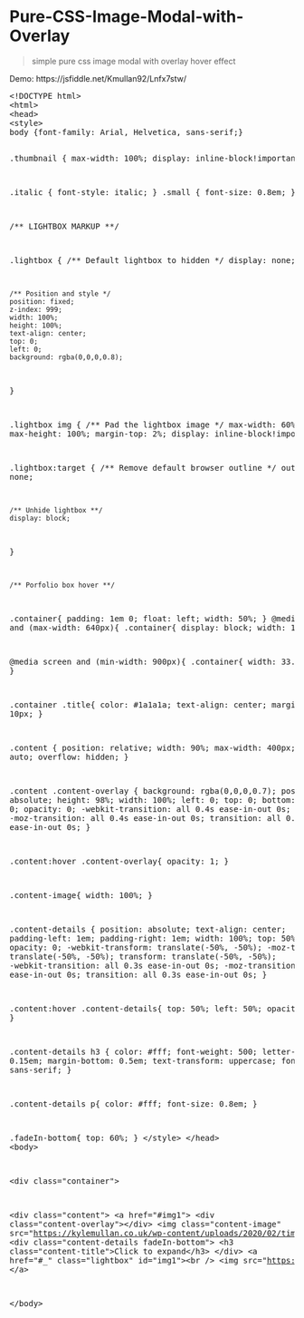 # Pure-CSS-Image-Modal-with-Overlay

<blockquote>
<p>simple pure css image modal with overlay hover effect</p>
</blockquote>
Demo: https://jsfiddle.net/Kmullan92/Lnfx7stw/
<p></P>
<pre><span>&lt;!DOCTYPE html&gt;
&lt;html&gt;
&lt;head&gt;
&lt;style&gt;
body {font-family: Arial, Helvetica, sans-serif;}

.thumbnail {
    max-width: 100%;
    display: inline-block!important;
}

.italic { font-style: italic; }
.small { font-size: 0.8em; }

/** LIGHTBOX MARKUP **/

.lightbox {
	/** Default lightbox to hidden */
	display: none;

	/** Position and style */
	position: fixed;
	z-index: 999;
	width: 100%;
	height: 100%;
	text-align: center;
	top: 0;
	left: 0;
	background: rgba(0,0,0,0.8);
}

.lightbox img {
		/** Pad the lightbox image */
    max-width: 60%;
    max-height: 100%;
    margin-top: 2%;
    display: inline-block!important;
}

.lightbox:target {
	/** Remove default browser outline */
	outline: none;

	/** Unhide lightbox **/
	display: block;
}

	/** Porfolio box hover **/
.container{
  padding: 1em 0;
  float: left;
  width: 50%;
}
@media screen and (max-width: 640px){
  .container{
    display: block;
    width: 100%;
  }
}

@media screen and (min-width: 900px){
  .container{
    width: 33.33333%;
  }
}

.container .title{
  color: #1a1a1a;
  text-align: center;
  margin-bottom: 10px;
}

.content {
  position: relative;
  width: 90%;
  max-width: 400px;
  margin: auto;
  overflow: hidden;
}

.content .content-overlay {
  background: rgba(0,0,0,0.7);
  position: absolute;
  height: 98%;
  width: 100%;
  left: 0;
  top: 0;
  bottom: 0;
  right: 0;
  opacity: 0;
  -webkit-transition: all 0.4s ease-in-out 0s;
  -moz-transition: all 0.4s ease-in-out 0s;
  transition: all 0.4s ease-in-out 0s;
}

.content:hover .content-overlay{
  opacity: 1;
}

.content-image{
  width: 100%;
}

.content-details {
  position: absolute;
  text-align: center;
  padding-left: 1em;
  padding-right: 1em;
  width: 100%;
  top: 50%;
  left: 50%;
  opacity: 0;
  -webkit-transform: translate(-50%, -50%);
  -moz-transform: translate(-50%, -50%);
  transform: translate(-50%, -50%);
  -webkit-transition: all 0.3s ease-in-out 0s;
  -moz-transition: all 0.3s ease-in-out 0s;
  transition: all 0.3s ease-in-out 0s;
}

.content:hover .content-details{
  top: 50%;
  left: 50%;
  opacity: 1;
}

.content-details h3 {
    color: #fff;
    font-weight: 500;
    letter-spacing: 0.15em;
    margin-bottom: 0.5em;
    text-transform: uppercase;
    font-family: sans-serif;
}

.content-details p{
  color: #fff;
  font-size: 0.8em;
}

.fadeIn-bottom{
  top: 60%;
}
&lt;/style&gt;
&lt;/head&gt;
&lt;body&gt;

&lt;div class="container"&gt;

&lt;div class="content"&gt;
    &lt;a href="#img1"&gt;
&lt;div class="content-overlay"&gt;&lt;/div&gt;
&lt;img class="content-image" src="https://kylemullan.co.uk/wp-content/uploads/2020/02/tim-stief-YFFGkE3y4F8-unsplash-1.jpg"/&gt;
&lt;div class="content-details fadeIn-bottom"&gt;
&lt;h3 class="content-title"&gt;Click to expand&lt;/h3&gt;
&lt;/div&gt;
&lt;a href="#_" class="lightbox" id="img1"&gt;&lt;br /&gt;
  &lt;img src="https://kylemullan.co.uk/wp-content/uploads/2020/02/tim-stief-YFFGkE3y4F8-unsplash-1.jpg"/&gt;
&lt;/a&gt;

&lt;/body&gt;
